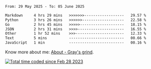 <!--START_SECTION:waka-->

```txt
From: 29 May 2025 - To: 05 June 2025

Markdown     4 hrs 29 mins   >>>>>>>------------------   29.57 %
Python       3 hrs 26 mins   >>>>>>-------------------   22.58 %
Go           2 hrs 45 mins   >>>>>--------------------   18.15 %
JSON         2 hrs 31 mins   >>>>---------------------   16.55 %
Other        1 hr 52 mins    >>>----------------------   12.33 %
Text         5 mins          -------------------------   00.66 %
JavaScript   1 min           -------------------------   00.16 %
```

<!--END_SECTION:waka-->

<!-- [![grayxu's github stats](https://github-readme-stats.vercel.app/api?username=grayxu&count_private=true&show_icons=true)](https://github.com/grayxu) -->

Know more about me: [About - Gray's grind](https://www.grayxu.cn/).
<p align="left">
  <a href="https://wakatime.com/@c69eb31e-43a1-463f-8968-c3449e386f57"><img src="https://wakatime.com/badge/user/c69eb31e-43a1-463f-8968-c3449e386f57.svg" title="Total time coded since Feb 28 2023" /></a>
</p>

